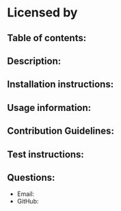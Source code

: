 
#  

# Licensed by

## Table of contents:

## Description:


## Installation instructions:


## Usage information:


## Contribution Guidelines:


## Test instructions:


## Questions: 
* Email: 
* GitHub: 
      